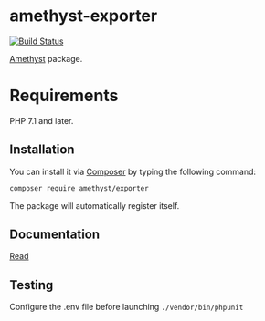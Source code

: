# amethyst-exporter

[![Build Status](https://travis-ci.org/amethyst-php/exporter.svg?branch=master)](https://travis-ci.org/amethyst-php/exporter)

[Amethyst](https://github.com/amethyst-php/amethyst) package.

# Requirements

PHP 7.1 and later.

## Installation

You can install it via [Composer](https://getcomposer.org/) by typing the following command:

```bash
composer require amethyst/exporter
```

The package will automatically register itself.

## Documentation

[Read](docs/index.md)

## Testing

Configure the .env file before launching `./vendor/bin/phpunit`

